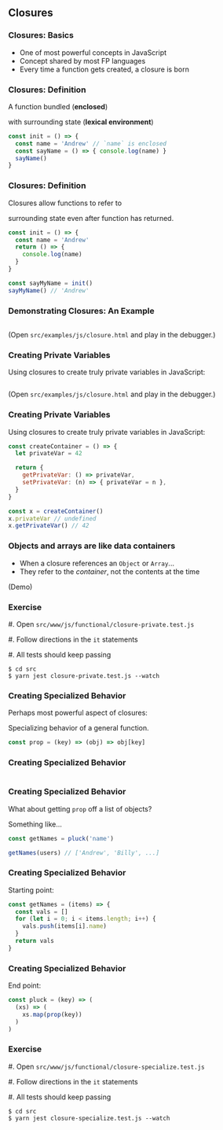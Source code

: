 ## Closures

### Closures: Basics

* One of most powerful concepts in JavaScript
* Concept shared by most FP languages
* Every time a function gets created, a closure is born

### Closures: Definition

A function bundled (**enclosed**) 

with surrounding state (**lexical environment**)

```javascript
const init = () => {
  const name = 'Andrew' // `name` is enclosed
  const sayName = () => { console.log(name) }
  sayName()
}
```

### Closures: Definition

Closures allow functions to refer to

surrounding state even after function has returned.

```javascript
const init = () => {
  const name = 'Andrew'
  return () => { 
    console.log(name) 
  }
}

const sayMyName = init()
sayMyName() // 'Andrew'
```

### Demonstrating Closures: An Example

~~~ {.javascript insert="../../../src/examples/js/closure.js" token="simple"}
~~~

(Open `src/examples/js/closure.html` and play in the debugger.)

### Creating Private Variables

Using closures to create truly private variables in JavaScript:

~~~ {.javascript insert="../../../src/examples/js/closure.js" token="private"}
~~~

(Open `src/examples/js/closure.html` and play in the debugger.)

### Creating Private Variables

Using closures to create truly private variables in JavaScript:

```javascript
const createContainer = () => {
  let privateVar = 42

  return {
    getPrivateVar: () => privateVar,
    setPrivateVar: (n) => { privateVar = n },
  }
}

const x = createContainer()
x.privateVar // undefined
x.getPrivateVar() // 42
```

### Objects and arrays are like data containers

* When a closure references an `Object` or `Array`...
* They refer to the *container*, not the contents at the time

(Demo)

### Exercise

  #. Open `src/www/js/functional/closure-private.test.js`
  
  #. Follow directions in the `it` statements
  
  #. All tests should keep passing 

```shell
$ cd src
$ yarn jest closure-private.test.js --watch
```

### Creating Specialized Behavior

Perhaps most powerful aspect of closures:

Specializing behavior of a general function.

```javascript
const prop = (key) => (obj) => obj[key]
```

### Creating Specialized Behavior

~~~ {.javascript insert="../../../src/examples/js/closure.js" token="specialization"}
~~~

### Creating Specialized Behavior

What about getting `prop` off a list of objects?

Something like...

```javascript
const getNames = pluck('name')

getNames(users) // ['Andrew', 'Billy', ...]
```

### Creating Specialized Behavior

Starting point:

```javascript
const getNames = (items) => {
  const vals = []
  for (let i = 0; i < items.length; i++) {
    vals.push(items[i].name)
  }
  return vals
}
```


### Creating Specialized Behavior

End point:

```javascript
const pluck = (key) => (
  (xs) => (
    xs.map(prop(key))
  )
)
```

### Exercise

  #. Open `src/www/js/functional/closure-specialize.test.js`
  
  #. Follow directions in the `it` statements
  
  #. All tests should keep passing 

```shell
$ cd src
$ yarn jest closure-specialize.test.js --watch
```
